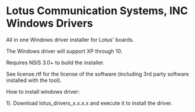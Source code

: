 # Lotus Communication Systems, INC Windows Drivers

All in one Windows driver installer for Lotus' boards.

The Windows driver will support XP through 10.

Requires NSIS 3.0+ to build the installer.

See license.rtf for the license of the software (including 3rd party software
installed with the tool).

How to install windows driver:

1). Download lotus_drivers_x.x.x.x and execute it to install the driver.